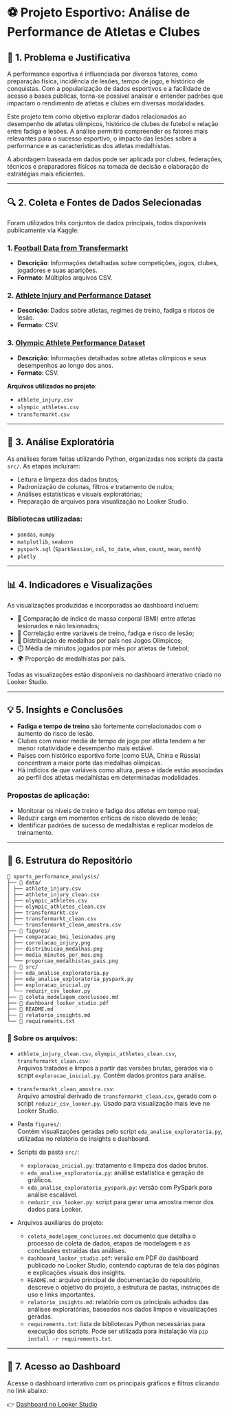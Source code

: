# ⚽ Projeto Esportivo: Análise de Performance de Atletas e Clubes

## 🧩 1. Problema e Justificativa

A performance esportiva é influenciada por diversos fatores, como preparação física, incidência de lesões, tempo de jogo, e histórico de conquistas. Com a popularização de dados esportivos e a facilidade de acesso a bases públicas, torna-se possível analisar e entender padrões que impactam o rendimento de atletas e clubes em diversas modalidades.

Este projeto tem como objetivo explorar dados relacionados ao desempenho de atletas olímpicos, histórico de clubes de futebol e relação entre fadiga e lesões. A análise permitirá compreender os fatores mais relevantes para o sucesso esportivo, o impacto das lesões sobre a performance e as características dos atletas medalhistas.

A abordagem baseada em dados pode ser aplicada por clubes, federações, técnicos e preparadores físicos na tomada de decisão e elaboração de estratégias mais eficientes.

---

## 🔍 2. Coleta e Fontes de Dados Selecionadas

Foram utilizados três conjuntos de dados principais, todos disponíveis publicamente via Kaggle:

### 1. [Football Data from Transfermarkt](https://www.kaggle.com/datasets/davidcariboo/player-scores?utm_source=chatgpt.com)
- **Descrição**: Informações detalhadas sobre competições, jogos, clubes, jogadores e suas aparições.
- **Formato**: Múltiplos arquivos CSV.

### 2. [Athlete Injury and Performance Dataset](https://www.kaggle.com/datasets/ziya07/athlete-injury-and-performance-dataset?utm_source=chatgpt.com)
- **Descrição**: Dados sobre atletas, regimes de treino, fadiga e riscos de lesão.
- **Formato**: CSV.

### 3. [Olympic Athlete Performance Dataset](https://www.kaggle.com/datasets/jaberimohamedhabib/olympic-athlete-performance-dataset?utm_source=chatgpt.com)
- **Descrição**: Informações detalhadas sobre atletas olímpicos e seus desempenhos ao longo dos anos.
- **Formato**: CSV.

**Arquivos utilizados no projeto**:
- `athlete_injury.csv`
- `olympic_athletes.csv`
- `transfermarkt.csv`

---

## 💠 3. Análise Exploratória

As análises foram feitas utilizando Python, organizadas nos scripts da pasta `src/`. As etapas incluíram:

- Leitura e limpeza dos dados brutos;
- Padronização de colunas, filtros e tratamento de nulos;
- Análises estatísticas e visuais exploratórias;
- Preparação de arquivos para visualização no Looker Studio.

### Bibliotecas utilizadas:
- `pandas`, `numpy`
- `matplotlib`, `seaborn`
- `pyspark.sql` (`SparkSession`, `col`, `to_date`, `when`, `count`, `mean`, `month`)
- `plotly`

---

## 📊 4. Indicadores e Visualizações

As visualizações produzidas e incorporadas ao dashboard incluem:

- 📌 Comparação de índice de massa corporal (BMI) entre atletas lesionados e não lesionados;
- 📌 Correlação entre variáveis de treino, fadiga e risco de lesão;
- 🥇 Distribuição de medalhas por país nos Jogos Olímpicos;
- ⏱️ Média de minutos jogados por mês por atletas de futebol;
- 🌍 Proporção de medalhistas por país.

Todas as visualizações estão disponíveis no dashboard interativo criado no Looker Studio.

---

## 💡 5. Insights e Conclusões

- **Fadiga e tempo de treino** são fortemente correlacionados com o aumento do risco de lesão.
- Clubes com maior média de tempo de jogo por atleta tendem a ter menor rotatividade e desempenho mais estável.
- Países com histórico esportivo forte (como EUA, China e Rússia) concentram a maior parte das medalhas olímpicas.
- Há indícios de que variáveis como altura, peso e idade estão associadas ao perfil dos atletas medalhistas em determinadas modalidades.

### Propostas de aplicação:
- Monitorar os níveis de treino e fadiga dos atletas em tempo real;
- Reduzir carga em momentos críticos de risco elevado de lesão;
- Identificar padrões de sucesso de medalhistas e replicar modelos de treinamento.

---

## 📂 6. Estrutura do Repositório

```
📁 sports_performance_analysis/
├── 📁 data/
│ ├── athlete_injury.csv
│ ├── athlete_injury_clean.csv
│ ├── olympic_athletes.csv
│ ├── olympic_athletes_clean.csv
│ ├── transfermarkt.csv
│ ├── transfermarkt_clean.csv
│ └── transfermarkt_clean_amostra.csv
├── 📁 figures/
│ ├── comparacao_bmi_lesionados.png
│ ├── correlacao_injury.png
│ ├── distribuicao_medalhas.png
│ ├── media_minutos_por_mes.png
│ └── proporcao_medalhistas_pais.png
├── 📁 src/
│ ├── eda_analise_exploratoria.py
│ ├── eda_analise_exploratoria_pyspark.py
│ ├── exploracao_inicial.py
│ └── reduzir_csv_looker.py
├── 📄 coleta_modelagem_conclusoes.md
├── 🔗 dashboard_looker_studio.pdf
├── 📄 README.md
├── 📄 relatorio_insights.md
└── 📄 requirements.txt
```

### 📝 Sobre os arquivos:

- `athlete_injury_clean.csv`, `olympic_athletes_clean.csv`, `transfermarkt_clean.csv`:  
  Arquivos tratados e limpos a partir das versões brutas, gerados via o script `exploracao_inicial.py`. Contêm dados prontos para análise.

- `transfermarkt_clean_amostra.csv`:  
  Arquivo amostral derivado de `transfermarkt_clean.csv`, gerado com o script `reduzir_csv_looker.py`. Usado para visualização mais leve no Looker Studio.

- Pasta `figures/`:  
  Contém visualizações geradas pelo script `eda_analise_exploratoria.py`, utilizadas no relatório de insights e dashboard.

- Scripts da pasta `src/`:  
  - `exploracao_inicial.py`: tratamento e limpeza dos dados brutos.  
  - `eda_analise_exploratoria.py`: análise estatística e geração de gráficos.  
  - `eda_analise_exploratoria_pyspark.py`: versão com PySpark para análise escalável.  
  - `reduzir_csv_looker.py`: script para gerar uma amostra menor dos dados para Looker.

- Arquivos auxiliares do projeto: 
  - `coleta_modelagem_conclusoes.md`: documento que detalha o processo de coleta de dados, etapas de modelagem e as conclusões extraídas das análises.
  - `dashboard_looker_studio.pdf`: versão em PDF do dashboard publicado no Looker Studio, contendo capturas de tela das páginas e explicações visuais dos insights.
  - `README.md`: arquivo principal de documentação do repositório, descreve o objetivo do projeto, a estrutura de pastas, instruções de uso e links importantes.
  - `relatorio_insights.md`: relatório com os principais achados das análises exploratórias, baseados nos dados limpos e visualizações geradas.
  - `requirements.txt`: lista de bibliotecas Python necessárias para execução dos scripts. Pode ser utilizada para instalação via `pip install -r requirements.txt`.

---

## 🔗 7. Acesso ao Dashboard

Acesse o dashboard interativo com os principais gráficos e filtros clicando no link abaixo:

👉 [Dashboard no Looker Studio](https://lookerstudio.google.com/reporting/1e220428-2b3b-4eb4-b6d1-13dc17659fa8)
